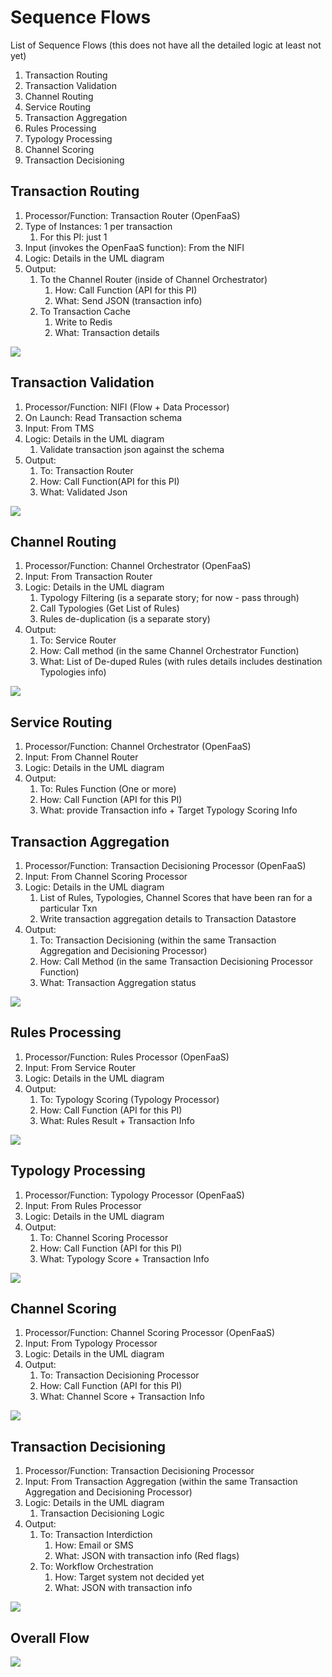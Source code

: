 # Sequence Flows

List of Sequence Flows (this does not have all the detailed logic at least not yet)

1. Transaction Routing
2. Transaction Validation
3. Channel Routing
4. Service Routing
5. Transaction Aggregation
6. Rules Processing
7. Typology Processing
8. Channel Scoring
9. Transaction Decisioning

## Transaction Routing

1. Processor/Function: Transaction Router (OpenFaaS)
2. Type of Instances: 1 per transaction
    1. For this PI: just 1
3. Input (invokes the OpenFaaS function): From the NIFI
4. Logic: Details in the UML diagram
5. Output:
    1. To the Channel Router (inside of Channel Orchestrator)
        1. How: Call Function (API for this PI)
        2. What: Send JSON (transaction info)
    2. To Transaction Cache
        1. Write to Redis
        2. What: Transaction details

![](../../../images/TransactionRouting.png)

## Transaction Validation

1. Processor/Function: NIFI (Flow + Data Processor)
2. On Launch: Read Transaction schema
3. Input: From TMS
4. Logic: Details in the UML diagram
    1. Validate transaction json against the schema
5. Output:
    1. To: Transaction Router
    2. How: Call Function(API for this PI)
    3. What: Validated Json

![](../../../images/TransactionValidation.png)

## Channel Routing

1. Processor/Function: Channel Orchestrator (OpenFaaS)
2. Input: From Transaction Router
3. Logic: Details in the UML diagram
    1. Typology Filtering (is a separate story; for now - pass through)
    2. Call Typologies (Get List of Rules)
    3. Rules de-duplication (is a separate story)
4. Output:
    1. To: Service Router
    2. How: Call method (in the same Channel Orchestrator Function)
    3. What: List of De-duped Rules (with rules details includes destination Typologies info)

![](../../../images/ChannelRouter.png)

## Service Routing

1. Processor/Function: Channel Orchestrator (OpenFaaS)
2. Input: From Channel Router
3. Logic: Details in the UML diagram
4. Output:
    1. To: Rules Function (One or more)
    2. How: Call Function (API for this PI)
    3. What: provide Transaction info + Target Typology Scoring Info

## Transaction Aggregation

1. Processor/Function: Transaction Decisioning Processor (OpenFaaS)
2. Input: From Channel Scoring Processor
3. Logic: Details in the UML diagram
    1. List of Rules, Typologies, Channel Scores that have been ran for a particular Txn
    2. Write transaction aggregation details to Transaction Datastore
4. Output:
    1. To: Transaction Decisioning (within the same Transaction Aggregation and Decisioning Processor)
    2. How: Call Method (in the same Transaction Decisioning Processor Function)
    3. What: Transaction Aggregation status

![](../../../images/TransactionAggregation.png)

## Rules Processing

1. Processor/Function: Rules Processor (OpenFaaS)
2. Input: From Service Router
3. Logic: Details in the UML diagram
4. Output:
    1. To: Typology Scoring (Typology Processor)
    2. How: Call Function (API for this PI)
    3. What: Rules Result + Transaction Info

![](../../../images/RulesProcessor.png)

## Typology Processing

1. Processor/Function: Typology Processor (OpenFaaS)
2. Input: From Rules Processor
3. Logic: Details in the UML diagram
4. Output:
    1. To: Channel Scoring Processor
    2. How: Call Function (API for this PI)
    3. What: Typology Score + Transaction Info

![](../../../images/TypologyProcessor.png)

## Channel Scoring

1. Processor/Function: Channel Scoring Processor (OpenFaaS)
2. Input: From Typology Processor
3. Logic: Details in the UML diagram
4. Output:
    1. To: Transaction Decisioning Processor
    2. How: Call Function (API for this PI)
    3. What: Channel Score + Transaction Info

![](../../../images/ChannelScoringProcessor.png)

## Transaction Decisioning

1. Processor/Function: Transaction Decisioning Processor
2. Input: From Transaction Aggregation (within the same Transaction Aggregation and Decisioning Processor)
3. Logic: Details in the UML diagram
    1. Transaction Decisioning Logic
4. Output:
    1. To: Transaction Interdiction
        1. How: Email or SMS
        2. What: JSON with transaction info (Red flags)
    2. To: Workflow Orchestration
        1. How: Target system not decided yet
        2. What: JSON with transaction info

![](../../../images/TransactionDecisioning.png)

## Overall Flow

![](../../../images/OverallFlow.png)

